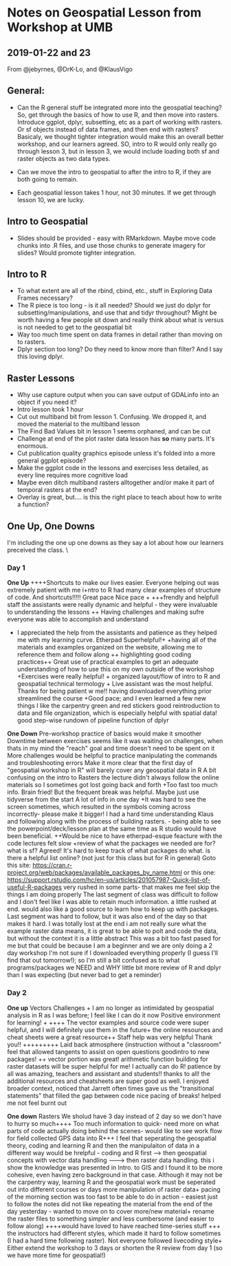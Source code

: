 # Notes on Geospatial Lesson from Workshop at UMB
## 2019-01-22 and 23

From @jebyrnes, @DrK-Lo, and @KlausVigo

## General:
- Can the R general stuff be integrated more into the geospatial teaching? So, get through the basics of how to use R, and then move into rasters. Introduce ggplot, dplyr, subsetting, etc as a part of working with rasters. Or sf objects instead of data frames, and then end with rasters? Basicaly, we thought tighter integration would make this an overall better workshop, and our learners agreed. SO, intro to R would only really go through lesson 3, but in lesson 3, we would include loading both sf and raster objects as two data types.

- Can we move the intro to geospatial to after the intro to R, if they are both going to remain.

- Each geospatial lesson takes 1 hour, not 30 minutes. If we get through lesson 10, we are lucky.

## Intro to Geospatial
- Slides should be provided - easy with RMarkdown. Maybe move code chunks into .R files, and use those chunks to generate imagery for slides? Would promote tighter integration.

## Intro to R
- To what extent are all of the rbind, cbind, etc., stuff in Exploring Data Frames necessary?
- The R piece is too long - is it all needed? Should we just do dplyr for subsetting/manipulations, and use that and tidyr throughout? Might be worth having a few people sit down and really think about what is versus is not needed to get to the geospatial bit
- Way too much time spent on data frames in detail rather than moving on to rasters.
- Dplyr section too long? Do they need to know more than filter? And I say this loving dplyr.


## Raster Lessons
- Why use capture output when you can save output of GDALinfo into an object if you need it?
- Intro lesson took 1 hour
- Cut out multiband bit from lesson 1. Confusing. We dropped it, and moved the material to the multiband lesson
- The Find Bad Values bit in lesson 1 seems orphaned, and can be cut
- Challenge at end of the plot raster data lesson has **so** many parts. It's enormous.
- Cut publication quality graphics episode unless it's folded into a more general ggplot episode?
- Make the ggplot code in the lessons and exercises less detailed, as every line requires more cognitive load
- Maybe even ditch multiband rasters alltogether and/or make it part of temporal rasters at the end?
- Overlay is great, but.... is this the right place to teach about how to write a function?

## One Up, One Downs

I'm including the one up one downs as they say a lot about how our learners preceived the class.
\

### Day 1

**One Up**
++++Shortcuts to make our lives easier.
Everyone helping out was extremely patient with me
i+ntro to R had many clear examples of structure of code. And shortcuts!!!!! Great pace
Nice pace +
+++frendly and helpfull staff
the assistants were really dynamic and helpful - they were invaluable to understanding the lessons
++ Having challenges and making sufre everyone was able to accomplish and understand
+ I appreciated the help from the assistants and patience as they helped me with my learning curve.
Etherpad Superhelpful!+
+having all of the materials and examples organized on the website, allowing me to reference them and follow along ++
highlighting good coding practices++
Great use of practical examples to get an adequate understanding of how to use this on my own outside of the workshop
+Exercises were really helpful! +
organized layout/flow of intro to R and geospatial technical termology  +
Live assistant was the most helpful.  Thanks for being patient w me!!
having downloaded everything prior streamlined the course
+Good pace; and I even learned a few new things
I like the carpentry green and red stickers
good reintroduction to data and file organization, which is especially helpful with spatial data!
good step-wise rundown of pipeline function of dplyr


**One Down**
Pre-workshop practice of basics would make it smoother
Downtime between exercises seems like it was waiting on challenges, when thats in my mind the "reach" goal and time doesn't need to be spent on it
More challenges would be helpful to practice manipulating the commands and troubleshooting errors
Make it more clear that the first day of "geospatial workshop in R" will barely cover any geospatial data in R
A bit confusing on the intro to Rasters
the lecture didn't always follow the online materials so I sometimes got lost going back and forth
+Too fast too much info. Brain fried!  But the frequent break was helpful.
Maybe just use tidyverse from the start
A lot of info in one day
+It was hard to see the screen sometimes, which resulted in the symbols coming across   incorrectly- please make it bigger!
I had a hard time understanding Klaus and following along with the process of building rasters. - being able to see the powerpoint/deck/lesson plan at the same time as R studio would have been beneficial.
++Would be nice to have etherpad-esque feacture with the code
lectures felt slow
+review of what the packages we needed are for? what is sf?  Agreed! It's hard to keep track of what packages do what. is there a helpful list online? (not just for this class but for R in general) Goto this site: https://cran.r-project.org/web/packages/available_packages_by_name.html   or this one: https://support.rstudio.com/hc/en-us/articles/201057987-Quick-list-of-useful-R-packages
very rushed in some parts- that makes me feel skip the things I am doing properly
The last segment of class was difficult to follow and I don't feel like I was able to retain much information.
a little rushed at end. would also like a good source to learn how to keep up with packages. Last segment was hard to follow, but it was also end of the day so that makes it hard.
I was totally lost at the end
i am not really sure what the example raster data means, it is great to be able to polt and code the data, but without the context it is a little abstract
This was a bit too fast pased for me but that could be because I am a beginner and we are only doing a 2 day workshop
I'm not sure if I downloaded everything properly (I guess I'll find that out tomorrow!); so I'm still a bit confused as to what programs/packages we NEED and WHY
little bit more review of R and dplyr than I was expecting (but never bad to get a reminder)  

### Day 2
**One up**
Vectors
  Challenges  +
  I am no longer as intimidated by geospatial analysis in R as I was before; I feel like I can do it now
 Positive environment for learning!   +  ++++
    The vector examples and source code were super helpful, and I will definitely use them in the future+
    the online resources and cheat sheets were a great resource++
Staff help was very helpful Thank you!!      +++++++++
 Laid back atmosphere (instruction without a "classroom" feel that allowed tangents to assist on open questions
goodintro to new packages! ++
vector portion was great!
arithmetic function building for raster datasets will be super helpful for me!
I actually can do R!
patience by all was amazing, teachers and assistant and students!!  thanks to all!
the additional resources and cheatsheets are super good as well.
I enjoyed broader context, noticed that Jarrett often times gave us the "transitional statements" that filled the gap between code
nice pacing of breaks! helped me not feel burnt out

**One down**
Rasters
We sholud have 3 day instead of 2 day so we don't have to hurry so much++++
Too much information to quick- need more on what parts of code actually doing behind the scenes-
would like to see work flow for field collected GPS data into R+++
I feel that seperating the geospatial theory, coding and learning R and then the manipulaiton of data in a different way would be hrelpful - coding and R first --> then geospatial concepts with vector data handling ---> then raster data handling.  this i show the knowledge was presented in Intro. to GIS and I found it to be more cohesive, even having zero background in that case.
Although it may not be the carpentry way, learning R and the geospatial work must be seperated out into different courses or days
more manipulation of raster data+
pacing of the morning section was too fast to be able to do in action - easiest just to follow the notes
did not like repeating the material from the end of the day yesterday - wanted to move on to cover more/new material+
rename the raster files to something simpler and less cumbersome (and easier to follow along)
++++would have loved to have reached time-series stuff +++
the instructors had different styles, which made it hard to follow sometimes (I had a hard time following raster). Not everyone followed livecoding style+
Either extend the workshop to 3 days or shorten the R review from day 1 (so we have more time for geospatial!)
